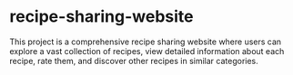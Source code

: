 # recipe-sharing-website
This project is a comprehensive recipe sharing website where users can explore a vast collection of recipes, view detailed information about each recipe, rate them, and discover other recipes in similar categories. 
